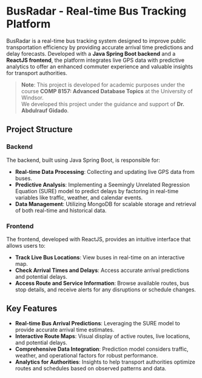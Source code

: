 # BusRadar - Real-time Bus Tracking Platform

BusRadar is a real-time bus tracking system designed to improve public transportation efficiency by providing accurate arrival time predictions and delay forecasts. Developed with a **Java Spring Boot backend** and a **ReactJS frontend**, the platform integrates live GPS data with predictive analytics to offer an enhanced commuter experience and valuable insights for transport authorities.

> **Note**: This project is developed for academic purposes under the course **COMP 8157: Advanced Database Topics** at the University of Windsor.  
> We developed this project under the guidance and support of **Dr. Abdulrauf Gidado**.

## Project Structure

### Backend

The backend, built using Java Spring Boot, is responsible for:

- **Real-time Data Processing**: Collecting and updating live GPS data from buses.
- **Predictive Analysis**: Implementing a Seemingly Unrelated Regression Equation (SURE) model to predict delays by factoring in real-time variables like traffic, weather, and calendar events.
- **Data Management**: Utilizing MongoDB for scalable storage and retrieval of both real-time and historical data.

### Frontend

The frontend, developed with ReactJS, provides an intuitive interface that allows users to:

- **Track Live Bus Locations**: View buses in real-time on an interactive map.
- **Check Arrival Times and Delays**: Access accurate arrival predictions and potential delays.
- **Access Route and Service Information**: Browse available routes, bus stop details, and receive alerts for any disruptions or schedule changes.

## Key Features

- **Real-time Bus Arrival Predictions**: Leveraging the SURE model to provide accurate arrival time estimates.
- **Interactive Route Maps**: Visual display of active routes, live locations, and potential delays.
- **Comprehensive Data Integration**: Prediction model considers traffic, weather, and operational factors for robust performance.
- **Analytics for Authorities**: Insights to help transport authorities optimize routes and schedules based on observed patterns and data.
